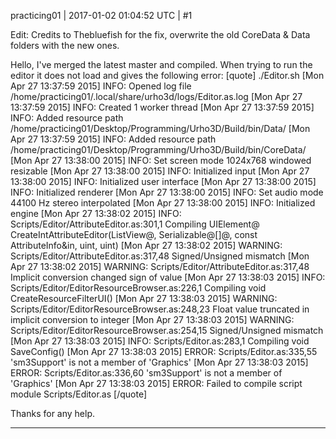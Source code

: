 practicing01 | 2017-01-02 01:04:52 UTC | #1

Edit: Credits to Thebluefish for the fix, overwrite the old CoreData & Data folders with the new ones.

Hello, I've merged the latest master and compiled.  When trying to run the editor it does not load and gives the following error:
[quote]
./Editor.sh 
[Mon Apr 27 13:37:59 2015] INFO: Opened log file /home/practicing01/.local/share/urho3d/logs/Editor.as.log
[Mon Apr 27 13:37:59 2015] INFO: Created 1 worker thread
[Mon Apr 27 13:37:59 2015] INFO: Added resource path /home/practicing01/Desktop/Programming/Urho3D/Build/bin/Data/
[Mon Apr 27 13:37:59 2015] INFO: Added resource path /home/practicing01/Desktop/Programming/Urho3D/Build/bin/CoreData/
[Mon Apr 27 13:38:00 2015] INFO: Set screen mode 1024x768 windowed resizable
[Mon Apr 27 13:38:00 2015] INFO: Initialized input
[Mon Apr 27 13:38:00 2015] INFO: Initialized user interface
[Mon Apr 27 13:38:00 2015] INFO: Initialized renderer
[Mon Apr 27 13:38:00 2015] INFO: Set audio mode 44100 Hz stereo interpolated
[Mon Apr 27 13:38:00 2015] INFO: Initialized engine
[Mon Apr 27 13:38:02 2015] INFO: Scripts/Editor/AttributeEditor.as:301,1 Compiling UIElement@ CreateIntAttributeEditor(ListView@, Serializable@[]@, const AttributeInfo&in, uint, uint)
[Mon Apr 27 13:38:02 2015] WARNING: Scripts/Editor/AttributeEditor.as:317,48 Signed/Unsigned mismatch
[Mon Apr 27 13:38:02 2015] WARNING: Scripts/Editor/AttributeEditor.as:317,48 Implicit conversion changed sign of value
[Mon Apr 27 13:38:03 2015] INFO: Scripts/Editor/EditorResourceBrowser.as:226,1 Compiling void CreateResourceFilterUI()
[Mon Apr 27 13:38:03 2015] WARNING: Scripts/Editor/EditorResourceBrowser.as:248,23 Float value truncated in implicit conversion to integer
[Mon Apr 27 13:38:03 2015] WARNING: Scripts/Editor/EditorResourceBrowser.as:254,15 Signed/Unsigned mismatch
[Mon Apr 27 13:38:03 2015] INFO: Scripts/Editor.as:283,1 Compiling void SaveConfig()
[Mon Apr 27 13:38:03 2015] ERROR: Scripts/Editor.as:335,55 'sm3Support' is not a member of 'Graphics'
[Mon Apr 27 13:38:03 2015] ERROR: Scripts/Editor.as:336,60 'sm3Support' is not a member of 'Graphics'
[Mon Apr 27 13:38:03 2015] ERROR: Failed to compile script module Scripts/Editor.as
[/quote]

Thanks for any help.

-------------------------

